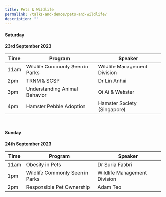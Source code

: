 ```yaml
---
title: Pets & Wildlife
permalink: /talks-and-demos/pets-and-wildlife/
description: ""
---
```

#### Saturday
**23rd September 2023** <br>

| Time | Program | Speaker |
| -------- | -------- | -------- |
| 11am | Wildlife Commonly Seen in Parks   |  Wildlife Management Division  |
| 2pm | TRNM &amp; SCSP | Dr Lin Anhui |
| 3pm | Understanding Animal Behavior | Qi Ai &amp; Webster |
| 4pm | Hamster Pebble Adoption | Hamster Society (Singapore) |

<br>

#### Sunday
**24th September 2023** <br>

| Time | Program | Speaker |
| -------- | -------- | -------- |
| 11am | Obesity in Pets | Dr Suria Fabbri
| 1pm | Wildlife Commonly Seen in Parks   |  Wildlife Management Division  |
| 2pm | Responsible Pet Ownership | Adam Teo |


<br>

